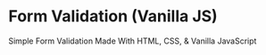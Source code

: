 # Form Validation (Vanilla JS)
Simple Form Validation Made With HTML, CSS, &amp; Vanilla JavaScript
